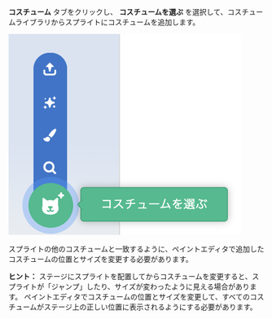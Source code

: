 **コスチューム** タブをクリックし、 **コスチュームを選ぶ** を選択して、コスチュームライブラリからスプライトにコスチュームを追加します。

![「コスチュームを選ぶ」メニューが強調されています。](images/choose-a-costume.png)

スプライトの他のコスチュームと一致するように、ペイントエディタで追加したコスチュームの位置とサイズを変更する必要があります。

**ヒント：** ステージにスプライトを配置してからコスチュームを変更すると、スプライトが「ジャンプ」したり、サイズが変わったように見える場合があります。 ペイントエディタでコスチュームの位置とサイズを変更して、すべてのコスチュームがステージ上の正しい位置に表示されるようにする必要があります。

